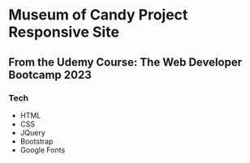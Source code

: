 # Museum of Candy Project Responsive Site

## From the Udemy Course: The Web Developer Bootcamp 2023

### Tech

- HTML
- CSS
- JQuery
- Bootstrap
- Google Fonts
